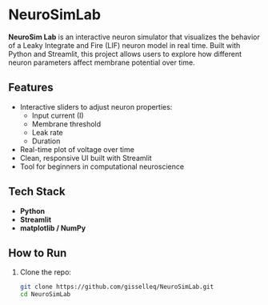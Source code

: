# NeuroSimLab

**NeuroSim Lab** is an interactive neuron simulator that visualizes the behavior of a Leaky Integrate and Fire (LIF) neuron model in real time. Built with Python and Streamlit, this project allows users to explore how different neuron parameters affect membrane potential over time. 

## Features
- Interactive sliders to adjust neuron properties:
  - Input current (I)
  - Membrane threshold
  - Leak rate
  - Duration
- Real-time plot of voltage over time
- Clean, responsive UI built with Streamlit
- Tool for beginners in computational neuroscience

## Tech Stack
- **Python**
- **Streamlit** 
- **matplotlib / NumPy**
  
## How to Run
1. Clone the repo:

   ```bash
   git clone https://github.com/gisselleq/NeuroSimLab.git
   cd NeuroSimLab
